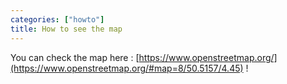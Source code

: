 ```yaml
---
categories: ["howto"]
title: How to see the map
---
```


You can check the map here : [https://www.openstreetmap.org/](https://www.openstreetmap.org/#map=8/50.5157/4.45) !
